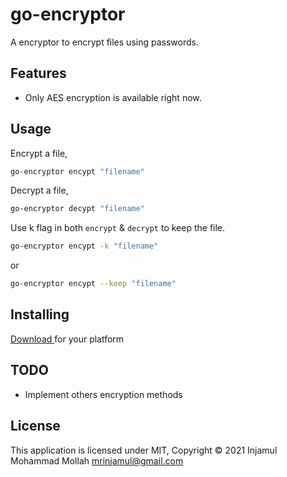 # go-encryptor

A encryptor to encrypt files using passwords.

## Features

- Only AES encryption is available right now.

## Usage

Encrypt a file,

```sh
go-encryptor encypt "filename"
```

Decrypt a file,

```sh
go-encryptor decypt "filename"
```

Use k flag in both `encrypt` & `decrypt` to keep the file.

```sh
go-encryptor encypt -k "filename"
```

or

```sh
go-encryptor encypt --keep "filename"
```

## Installing

[ Download ](https://github.com/mrinjamul/go-encryptor/releases) for your platform

## TODO

- Implement others encryption methods

## License

This application is licensed under MIT, Copyright © 2021 Injamul Mohammad Mollah <mrinjamul@gmail.com>
